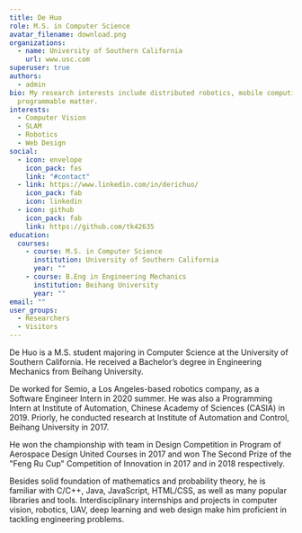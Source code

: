 ```yaml
---
title: De Huo
role: M.S. in Computer Science
avatar_filename: download.png
organizations:
  - name: University of Southern California
    url: www.usc.com
superuser: true
authors:
  - admin
bio: My research interests include distributed robotics, mobile computing and
  programmable matter.
interests:
  - Computer Vision
  - SLAM
  - Robotics
  - Web Design
social:
  - icon: envelope
    icon_pack: fas
    link: "#contact"
  - link: https://www.linkedin.com/in/derichuo/
    icon_pack: fab
    icon: linkedin
  - icon: github
    icon_pack: fab
    link: https://github.com/tk42635
education:
  courses:
    - course: M.S. in Computer Science
      institution: University of Southern California
      year: ""
    - course: B.Eng in Engineering Mechanics
      institution: Beihang University
      year: ""
email: ""
user_groups:
  - Researchers
  - Visitors
---
```

De Huo is a M.S. student majoring in Computer Science at the University of Southern California. He received a Bachelor’s degree in Engineering Mechanics from Beihang University. 

De worked for Semio, a Los Angeles-based robotics company, as a Software Engineer Intern in 2020 summer. He was also a Programming Intern at Institute of Automation, Chinese Academy of Sciences (CASIA) in 2019. Priorly, he conducted research at Institute of Automation and Control, Beihang University in 2017. 

He won the championship with team in Design Competition in Program of Aerospace Design United Courses in 2017 and won The Second Prize of the "Feng Ru Cup" Competition of Innovation in 2017 and in 2018 respectively. 

Besides solid foundation of mathematics and probability theory, he is familiar with C/C++, Java, JavaScript, HTML/CSS, as well as many popular libraries and tools. Interdisciplinary internships and projects in computer vision, robotics, UAV, deep learning and web design make him proficient in tackling engineering problems.